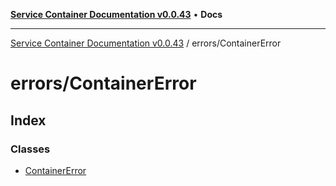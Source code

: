 [**Service Container Documentation v0.0.43**](../../README.md) • **Docs**

***

[Service Container Documentation v0.0.43](../../modules.md) / errors/ContainerError

# errors/ContainerError

## Index

### Classes

- [ContainerError](classes/ContainerError.md)
